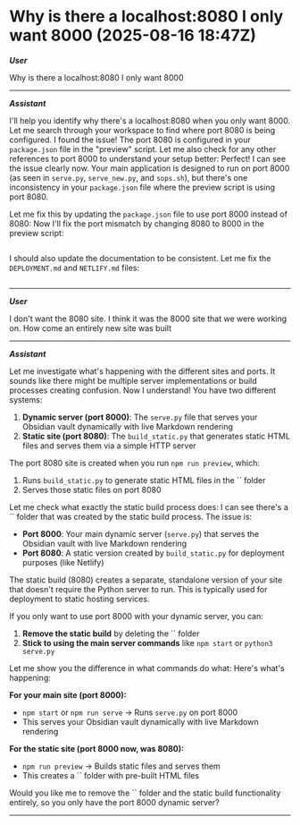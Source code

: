 <!-- Generated by SpecStory -->

# Why is there a localhost:8080 I only want 8000 (2025-08-16 18:47Z)

_**User**_

Why is there a localhost:8080 I only want 8000

---

_**Assistant**_

I'll help you identify why there's a localhost:8080 when you only want 8000. Let me search through your workspace to find where port 8080 is being configured. I found the issue! The port 8080 is configured in your `package.json` file in the "preview" script. Let me also check for any other references to port 8000 to understand your setup better: Perfect! I can see the issue clearly now. Your main application is designed to run on port 8000 (as seen in `serve.py`, `serve_new.py`, and `sops.sh`), but there's one inconsistency in your `package.json` file where the preview script is using port 8080.

Let me fix this by updating the `package.json` file to use port 8000 instead of 8080: Now I'll fix the port mismatch by changing 8080 to 8000 in the preview script: 
```

```
I should also update the documentation to be consistent. Let me fix the `DEPLOYMENT.md` and `NETLIFY.md` files: 
```

```


---

_**User**_

I don't want the 8080 site. I think it was the 8000 site that we were working on. How come an entirely new site was built

---

_**Assistant**_

Let me investigate what's happening with the different sites and ports. It sounds like there might be multiple server implementations or build processes creating confusion. Now I understand! You have two different systems:

1. **Dynamic server (port 8000)**: The `serve.py` file that serves your Obsidian vault dynamically with live Markdown rendering
2. **Static site (port 8080)**: The `build_static.py` that generates static HTML files and serves them via a simple HTTP server

The port 8080 site is created when you run `npm run preview`, which:
1. Runs `build_static.py` to generate static HTML files in the `` folder 
2. Serves those static files on port 8080

Let me check what exactly the static build process does: I can see there's a `` folder that was created by the static build process. The issue is:

- **Port 8000**: Your main dynamic server (`serve.py`) that serves the Obsidian vault with live Markdown rendering
- **Port 8080**: A static version created by `build_static.py` for deployment purposes (like Netlify)

The static build (8080) creates a separate, standalone version of your site that doesn't require the Python server to run. This is typically used for deployment to static hosting services.

If you only want to use port 8000 with your dynamic server, you can:

1. **Remove the static build** by deleting the `` folder
2. **Stick to using the main server commands** like `npm start` or `python3 serve.py`

Let me show you the difference in what commands do what: Here's what's happening:

**For your main site (port 8000):**
- `npm start` or `npm run serve` → Runs `serve.py` on port 8000
- This serves your Obsidian vault dynamically with live Markdown rendering

**For the static site (port 8000 now, was 8080):**
- `npm run preview` → Builds static files and serves them
- This creates a `` folder with pre-built HTML files

Would you like me to remove the `` folder and the static build functionality entirely, so you only have the port 8000 dynamic server?

---


